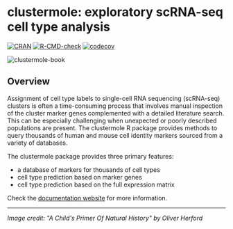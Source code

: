 # clustermole: exploratory scRNA-seq cell type analysis

<!-- badges: start -->
[![CRAN](https://www.r-pkg.org/badges/version/clustermole)](https://cran.r-project.org/package=clustermole)
[![R-CMD-check](https://github.com/igordot/clustermole/actions/workflows/R-CMD-check.yaml/badge.svg)](https://github.com/igordot/clustermole/actions/workflows/R-CMD-check.yaml)
[![codecov](https://codecov.io/gh/igordot/clustermole/branch/master/graph/badge.svg)](https://codecov.io/gh/igordot/clustermole)
<!-- badges: end -->

![clustermole-book](https://user-images.githubusercontent.com/6363505/72761156-12414280-3ba9-11ea-87de-57ff6cd690bb.png)

## Overview

Assignment of cell type labels to single-cell RNA sequencing (scRNA-seq) clusters is often a time-consuming process that involves manual inspection of the cluster marker genes complemented with a detailed literature search.
This can be especially challenging when unexpected or poorly described populations are present.
The clustermole R package provides methods to query thousands of human and mouse cell identity markers sourced from a variety of databases.

The clustermole package provides three primary features:

* a database of markers for thousands of cell types
* cell type prediction based on marker genes
* cell type prediction based on the full expression matrix

Check the [documentation website](https://igordot.github.io/clustermole/) for more information.

---

*Image credit: "A Child's Primer Of Natural History" by Oliver Herford*
